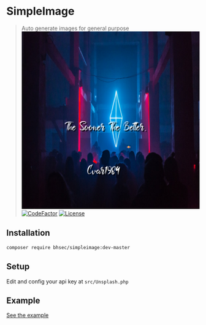 # SimpleImage
> Auto generate images for general purpose
![result images](assets/result.jpg)
[![CodeFactor](https://www.codefactor.io/repository/github/BlackHoleSecurity/simpleimage/badge)](https://www.codefactor.io/repository/github/BlackHoleSecurity/simpleimage)
[![License](https://img.shields.io/badge/license-MIT-green.svg)](LICENSE)

## Installation
```sh
composer require bhsec/simpleimage:dev-master
```
## Setup
Edit and config your api key at `src/Unsplash.php`
## Example
[See the example](example.php)
